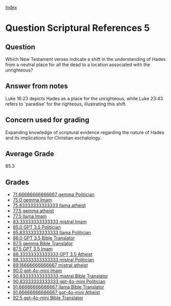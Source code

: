 
[Index](../../index.md)
# Question Scriptural References 5
## Question
Which New Testament verses indicate a shift in the understanding of Hades from a neutral place for all the dead to a location associated with the unrighteous?

## Answer from notes
Luke 16:23 depicts Hades as a place for the unrighteous, while Luke 23:43 refers to 'paradise' for the righteous, illustrating this shift.

## Concern used for grading
Expanding knowledge of scriptural evidence regarding the nature of Hades and its implications for Christian eschatology.

## Average Grade
85.3

## Grades
 * [71.66666666666667 gemma Politician](../answers/gemma_Politician/Scriptural_References_5.md)
 * [75.0 gemma Imam](../answers/gemma_Imam/Scriptural_References_5.md)
 * [75.83333333333333 llama atheist](../answers/llama_atheist/Scriptural_References_5.md)
 * [77.5 gemma atheist](../answers/gemma_atheist/Scriptural_References_5.md)
 * [77.5 llama Imam](../answers/llama_Imam/Scriptural_References_5.md)
 * [83.33333333333333 mistral Imam](../answers/mistral_Imam/Scriptural_References_5.md)
 * [85.0 GPT 3.5 Politician](../answers/GPT_3.5_Politician/Scriptural_References_5.md)
 * [85.83333333333333 llama Politician](../answers/llama_Politician/Scriptural_References_5.md)
 * [86.0 GPT 3.5 Bible Translator](../answers/GPT_3.5_Bible_Translator/Scriptural_References_5.md)
 * [87.5 gemma Bible Translator](../answers/gemma_Bible_Translator/Scriptural_References_5.md)
 * [87.5 GPT 3.5 Imam](../answers/GPT_3.5_Imam/Scriptural_References_5.md)
 * [88.33333333333333 GPT 3.5 Atheist](../answers/GPT_3.5_Atheist/Scriptural_References_5.md)
 * [88.33333333333333 mistral Politician](../answers/mistral_Politician/Scriptural_References_5.md)
 * [89.16666666666667 mistral atheist](../answers/mistral_atheist/Scriptural_References_5.md)
 * [90.0 gpt-4o-mini Imam](../answers/gpt-4o-mini_Imam/Scriptural_References_5.md)
 * [90.83333333333333 mistral Bible Translator](../answers/mistral_Bible_Translator/Scriptural_References_5.md)
 * [90.83333333333333 gpt-4o-mini Politician](../answers/gpt-4o-mini_Politician/Scriptural_References_5.md)
 * [91.66666666666667 llama Bible Translator](../answers/llama_Bible_Translator/Scriptural_References_5.md)
 * [91.66666666666667 gpt-4o-mini Atheist](../answers/gpt-4o-mini_Atheist/Scriptural_References_5.md)
 * [92.5 gpt-4o-mini Bible Translator](../answers/gpt-4o-mini_Bible_Translator/Scriptural_References_5.md)
